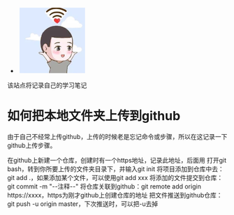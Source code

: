 * ​                                                                              ![logo](images/logo.jpg)

该站点将记录自己的学习笔记

# 如何把本地文件夹上传到github

由于自己不经常上传github，上传的时候老是忘记命令或步骤，所以在这记录一下github上传步骤。

在github上新建一个仓库，创建时有一个https地址，记录此地址，后面用
打开git bash，转到你所要上传的文件夹目录下，并输入git init
将项目添加到仓库中去：git add .，如果添加某个文件，可以使用git add xxx
将添加的文件提交到仓库：git commit -m "--注释--"
将仓库关联到github：git remote add origin https://xxxx，https为刚才github上创建仓库的地址
把文件推送到github仓库：git push -u origin master，下次推送时，可以把-u去掉